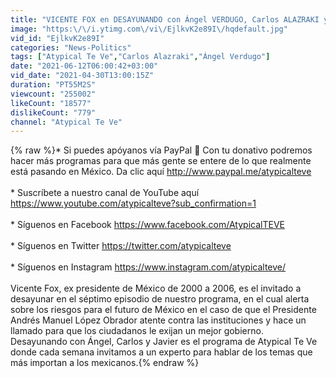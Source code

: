 ```yaml
---
title: "VICENTE FOX en DESAYUNANDO con Ángel VERDUGO, Carlos ALAZRAKI y Javier LOZANO # 7 | ATYPICAL TE VE"
image: "https:\/\/i.ytimg.com\/vi\/EjlkvK2e89I\/hqdefault.jpg"
vid_id: "EjlkvK2e89I"
categories: "News-Politics"
tags: ["Atypical Te Ve","Carlos Alazraki","Ángel Verdugo"]
date: "2021-06-12T06:00:42+03:00"
vid_date: "2021-04-30T13:00:15Z"
duration: "PT55M2S"
viewcount: "255002"
likeCount: "18577"
dislikeCount: "779"
channel: "Atypical Te Ve"
---
```

{% raw %}* Si puedes apóyanos vía PayPal 🙏 Con tu donativo podremos hacer más programas para que más gente se entere de lo que realmente está pasando en México. Da clic aquí <a rel="nofollow" target="blank" href="http://www.paypal.me/atypicalteve">http://www.paypal.me/atypicalteve</a><br /><br />* Suscríbete a nuestro canal de YouTube aquí <a rel="nofollow" target="blank" href="https://www.youtube.com/atypicalteve?sub_confirmation=1">https://www.youtube.com/atypicalteve?sub_confirmation=1</a><br /><br />* Síguenos en Facebook <a rel="nofollow" target="blank" href="https://www.facebook.com/AtypicalTEVE">https://www.facebook.com/AtypicalTEVE</a><br /><br />* Síguenos en Twitter <a rel="nofollow" target="blank" href="https://twitter.com/atypicalteve">https://twitter.com/atypicalteve</a><br /><br />* Síguenos en Instagram <a rel="nofollow" target="blank" href="https://www.instagram.com/atypicalteve/">https://www.instagram.com/atypicalteve/</a><br /><br />Vicente Fox, ex presidente de México de 2000 a 2006, es el invitado a desayunar en el séptimo episodio de nuestro programa, en el cual alerta sobre los riesgos para el futuro de México en el caso de que el Presidente Andrés Manuel López Obrador atente contra las instituciones y hace un llamado para que los ciudadanos le exijan un mejor gobierno.<br />Desayunando con Ángel, Carlos y Javier es el programa de Atypical Te Ve donde cada semana invitamos a un experto para hablar de los temas que más importan a los mexicanos.{% endraw %}
